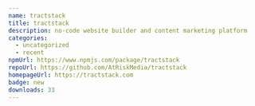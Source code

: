 ```yaml
---
name: tractstack
title: tractstack
description: no-code website builder and content marketing platform
categories:
  - uncategorized
  - recent
npmUrl: https://www.npmjs.com/package/tractstack
repoUrl: https://github.com/AtRiskMedia/tractstack
homepageUrl: https://tractstack.com
badge: new
downloads: 33
---
```

